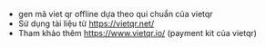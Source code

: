 - gen mã viet qr offline dựa theo qui chuẩn của vietqr
- Sử dụng tài liệu từ https://vietqr.net/
- Tham khảo thêm https://www.vietqr.io/ (payment kit của vietqr)
